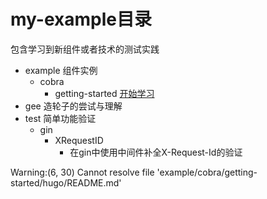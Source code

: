 # my-example目录
包含学习到新组件或者技术的测试实践

- example 组件实例
  - cobra 
    - getting-started [开始学习](example%2Fcobra%2Fgetting-started%2Fhugo%2FREADME.md)
- gee 造轮子的尝试与理解
- test 简单功能验证
  - gin
    - XRequestID
      - 在gin中使用中间件补全X-Request-Id的验证

Warning:(6, 30) Cannot resolve file 'example/cobra/getting-started/hugo/README.md'